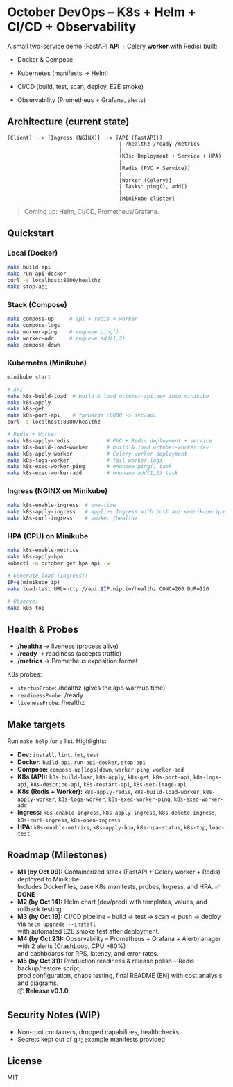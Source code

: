 # October DevOps – K8s + Helm + CI/CD + Observability

A small two-service demo (FastAPI **API** + Celery **worker** with Redis) built:

- Docker & Compose

- Kubernetes (manifests → Helm)

- CI/CD (build, test, scan, deploy, E2E smoke)

- Observability (Prometheus + Grafana, alerts)

## Architecture (current state)

```
[Client] --> [Ingress (NGINX)] --> [API (FastAPI)]
                                    | /healthz /ready /metrics
                                    |
                                    (K8s: Deployment + Service + HPA)
                                    |
                                    [Redis (PVC + Service)]
                                    |
                                    [Worker (Celery)]
                                    | Tasks: ping(), add()
                                    |
                                    [Minikube cluster]
```

> Coming up: Helm, CI/CD, Prometheus/Grafana.

## Quickstart

### Local (Docker)

```bash
make build-api
make run-api-docker
curl -s localhost:8000/healthz
make stop-api
```

### Stack (Compose)

```bash
make compose-up     # api + redis + worker
make compose-logs
make worker-ping    # enqueue ping()
make worker-add     # enqueue add(1,2)
make compose-down
```

### Kubernetes (Minikube)

```bash
minikube start

# API
make k8s-build-load  # build & load october-api:dev into minikube
make k8s-apply
make k8s-get
make k8s-port-api    # forwards :8080 -> svc/api
curl -s localhost:8080/healthz

# Redis + Worker
make k8s-apply-redis            # PVC + Redis deployment + service
make k8s-build-load-worker      # build & load october-worker:dev
make k8s-apply-worker           # Celery worker deployment
make k8s-logs-worker            # tail worker logs
make k8s-exec-worker-ping       # enqueue ping() task
make k8s-exec-worker-add        # enqueue add(1,2) task
```

### Ingress (NGINX on Minikube)

```bash
make k8s-enable-ingress  # one-time
make k8s-apply-ingress   # applies Ingress with host api.<minikube-ip>.nip.io
make k8s-curl-ingress    # smoke: /healthz
```

### HPA (CPU) on Minikube

```bash
make k8s-enable-metrics
make k8s-apply-hpa
kubectl -n october get hpa api -w

# Generate load (Ingress):
IP=$(minikube ip)
make load-test URL=http://api.$IP.nip.io/healthz CONC=200 DUR=120

# Observe:
make k8s-top
```

## Health & Probes

- **/healthz** → liveness (process alive)
- **/ready** → readiness (accepts traffic)
- **/metrics** → Prometheus exposition format

K8s probes:

- `startupProbe`: /healthz (gives the app warmup time)
- `readinessProbe`: /ready
- `livenessProbe`: /healthz

## Make targets

Run `make help` for a list. Highlights:

- **Dev:** `install`, `lint`, `fmt`, `test`
- **Docker:** `build-api`, `run-api-docker`, `stop-api`
- **Compose:** `compose-up|logs|down`, `worker-ping`, `worker-add`
- **K8s (API):** `k8s-build-load`, `k8s-apply`, `k8s-get`, `k8s-port-api`, `k8s-logs-api`, `k8s-describe-api`, `k8s-restart-api`, `k8s-set-image-api`
- **K8s (Redis + Worker):** `k8s-apply-redis`, `k8s-build-load-worker`, `k8s-apply-worker`, `k8s-logs-worker`, `k8s-exec-worker-ping`, `k8s-exec-worker-add`
- **Ingress:** `k8s-enable-ingress`, `k8s-apply-ingress`, `k8s-delete-ingress`, `k8s-curl-ingress`, `k8s-open-ingress`
- **HPA:** `k8s-enable-metrics`, `k8s-apply-hpa`, `k8s-hpa-status`, `k8s-top`, `load-test`

## Roadmap (Milestones)

- **M1 (by Oct 09):** Containerized stack (FastAPI + Celery worker + Redis) deployed to Minikube.  
  Includes Dockerfiles, base K8s manifests, probes, Ingress, and HPA. ✅ **DONE**
- **M2 (by Oct 14):** Helm chart (dev/prod) with templates, values, and rollback testing.
- **M3 (by Oct 19):** CI/CD pipeline – build → test → scan → push → deploy via `helm upgrade --install`  
  with automated E2E smoke test after deployment.
- **M4 (by Oct 23):** Observability – Prometheus + Grafana + Alertmanager with 2 alerts (CrashLoop, CPU >80%)  
  and dashboards for RPS, latency, and error rates.
- **M5 (by Oct 31):** Production readiness & release polish – Redis backup/restore script,  
  prod configuration, chaos testing, final README (EN) with cost analysis and diagrams.  
  📦 **Release v0.1.0**

## Security Notes (WIP)

- Non-root containers, dropped capabilities, healthchecks
- Secrets kept out of git; example manifests provided

## License

MIT
